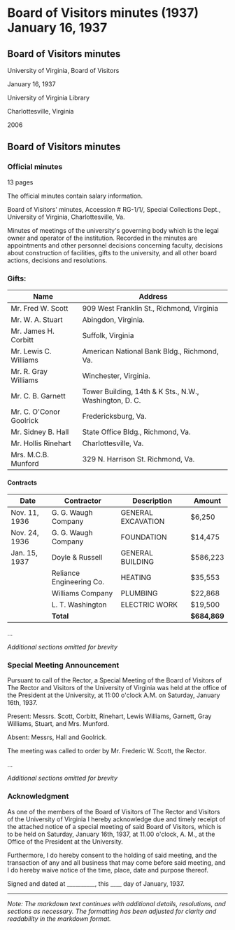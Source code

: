 <!-- llmmeta -->
<script type="application/ld+json">
{
"@context": "http://schema.org",
"@type": "Meeting",
"name": "Board Minutes",
"startDate": "1937-01-16T11:00:00",
"endDate": "1937-01-16T12:00:00",
"location": {
"@type": "Place",
"name": "Office of the President",
"address": {
"@type": "PostalAddress",
"addressLocality": "Charlottesville",
"addressRegion": "Virginia",
"addressCountry": "USA"
}
},
"organizer": {
"@type": "Organization",
"name": "University of Virginia"
},
"keywords": "Board of Visitors, University of Virginia, meeting minutes",
"description": "Official minutes of the Board of Visitors meeting held on January 16, 1937, covering various topics including personnel decisions, construction, and gifts.",
"attendee": \[
{
"@type": "Person",
"name": "Mr. Fred W. Scott"
},
{
"@type": "Person",
"name": "Mr. James H. Corbitt"
},
{
"@type": "Person",
"name": "Mr. Hollis Rinehart"
},
{
"@type": "Person",
"name": "Mr. Lewis C. Williams"
},
{
"@type": "Person",
"name": "Mr. C. B. Garnett"
},
{
"@type": "Person",
"name": "Mr. R. Gray Williams"
},
{
"@type": "Person",
"name": "Mr. W. A. Stuart"
},
{
"@type": "Person",
"name": "Mrs. M.C.B. Munford"
}
],
"about": \[
{
"@type": "Thing",
"name": "Special Meeting Announcement",
"description": "Details of the special meeting held on January 16, 1937."
},
{
"@type": "Thing",
"name": "Gifts",
"description": "List of gifts received by the University as noted in the minutes."
},
{
"@type": "Thing",
"name": "Contracts",
"description": "Details of contracts awarded during the meeting."
}
]
}

</script>
<!-- llmformatted -->
# Board of Visitors minutes (1937) January 16, 1937

## Board of Visitors minutes

University of Virginia, Board of Visitors

January 16, 1937

University of Virginia Library

Charlottesville, Virginia

2006

## Board of Visitors minutes

### Official minutes

13 pages

The official minutes contain salary information.

Board of Visitors' minutes, Accession # RG-1/1/, Special Collections Dept., University of Virginia, Charlottesville, Va.

Minutes of meetings of the university's governing body which is the legal owner and operator of the institution. Recorded in the minutes are appointments and other personnel decisions concerning faculty, decisions about construction of facilities, gifts to the university, and all other board actions, decisions and resolutions.

### Gifts:

| Name                          | Address                                                 |
|-------------------------------|--------------------------------------------------------|
| Mr. Fred W. Scott             | 909 West Franklin St., Richmond, Virginia             |
| Mr. W. A. Stuart              | Abingdon, Virginia.                                   |
| Mr. James H. Corbitt         | Suffolk, Virginia                                      |
| Mr. Lewis C. Williams         | American National Bank Bldg., Richmond, Va.          |
| Mr. R. Gray Williams          | Winchester, Virginia.                                 |
| Mr. C. B. Garnett            | Tower Building, 14th & K Sts., N.W., Washington, D. C. |
| Mr. C. O'Conor Goolrick      | Fredericksburg, Va.                                   |
| Mr. Sidney B. Hall           | State Office Bldg., Richmond, Va.                     |
| Mr. Hollis Rinehart          | Charlottesville, Va.                                   |
| Mrs. M.C.B. Munford          | 329 N. Harrison St. Richmond, Va.                     |

#### Contracts

| Date         | Contractor                             | Description                  | Amount       |
|--------------|----------------------------------------|------------------------------|--------------|
| Nov. 11, 1936 | G. G. Waugh Company                   | GENERAL EXCAVATION           | $6,250      |
| Nov. 24, 1936 | G. G. Waugh Company                   | FOUNDATION                   | $14,475     |
| Jan. 15, 1937 | Doyle & Russell                       | GENERAL BUILDING             | $586,223    |
|              | Reliance Engineering Co.               | HEATING                      | $35,553     |
|              | Williams Company                       | PLUMBING                     | $22,868     |
|              | L. T. Washington                      | ELECTRIC WORK                | $19,500     |
|              | **Total**                             |                              | **$684,869** |

...

*Additional sections omitted for brevity*

### Special Meeting Announcement

Pursuant to call of the Rector, a Special Meeting of the Board of Visitors of The Rector and Visitors of the University of Virginia was held at the office of the President at the University, at 11:00 o'clock A.M. on Saturday, January 16th, 1937.

Present: Messrs. Scott, Corbitt, Rinehart, Lewis Williams, Garnett, Gray Williams, Stuart, and Mrs. Munford.

Absent: Messrs, Hall and Goolrick.

The meeting was called to order by Mr. Frederic W. Scott, the Rector.

...

*Additional sections omitted for brevity*

### Acknowledgment

As one of the members of the Board of Visitors of The Rector and Visitors of the University of Virginia I hereby acknowledge due and timely receipt of the attached notice of a special meeting of said Board of Visitors, which is to be held on Saturday, January 16th, 1937, at 11.00 o'clock, A. M., at the Office of the President at the University.

Furthermore, I do hereby consent to the holding of said meeting, and the transaction of any and all business that may come before said meeting, and I do hereby waive notice of the time, place, date and purpose thereof.

Signed and dated at \_\_\_\_\_\_\_\_\_\_, this \_\_\_\_ day of January, 1937.

***

*Note: The markdown text continues with additional details, resolutions, and sections as necessary. The formatting has been adjusted for clarity and readability in the markdown format.*

